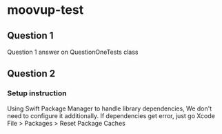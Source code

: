 # moovup-test

## Question 1
Question 1 answer on QuestionOneTests class

## Question 2

### Setup instruction
Using Swift Package Manager to handle library dependencies, We don't need to configure it additionally.
If dependencies get error, just go Xcode File > Packages > Reset Package Caches